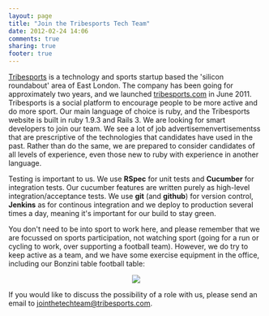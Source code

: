 ```yaml
---
layout: page
title: "Join the Tribesports Tech Team"
date: 2012-02-24 14:06
comments: true
sharing: true
footer: true
---
```


<a href='http://tribesports.com'>Tribesports</a> is a technology and sports startup based the 'silicon roundabout' area of East London.  The company has been going for approximately two years, and we launched <a href='http://tribesports.com'>tribesports.com</a> in June 2011.  Tribesports is a social platform to encourage people to be more active and do more sport.  Our main language of choice is ruby, and the Tribesports website is built in ruby 1.9.3 and Rails 3.  We are looking for smart developers to join our team.  We see a lot of job advertisemenvertisementss that are prescriptive of the technologies that candidates have used in the past.  Rather than do the same, we are prepared to consider candidates of all levels of experience, even those new to ruby with experience in another language.

Testing is important to us.  We use **RSpec** for unit tests and **Cucumber** for integration tests.  Our cucumber features are written purely as high-level integration/acceptance tests.  We use **git** (and **github**) for version control, **Jenkins** as for continous integration and we deploy to production several times a day, meaning it's important for our build to stay green.

You don't need to be into sport to work here, and please remember that we are focussed on sports participation, not watching sport (going for a run or cycling to work, over supporting a football team).  However, we do try to keep active as a team, and we have some exercise equipment in the office, including our Bonzini table football table:
<center><img src='/images/join-the-tribe/babyfoot.jpg' /></center>


If you would like to discuss the possibility of a role with us, please send an email to <a href="mailto:jointhetechteam@tribesports.com">jointhetechteam@tribesports.com</a>.
